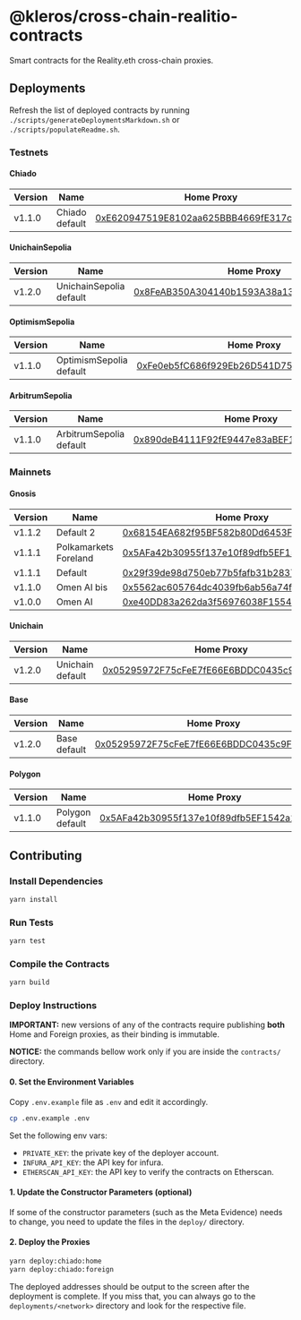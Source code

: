 # @kleros/cross-chain-realitio-contracts

Smart contracts for the Reality.eth cross-chain proxies.

## Deployments

Refresh the list of deployed contracts by running `./scripts/generateDeploymentsMarkdown.sh` or `./scripts/populateReadme.sh`.

### Testnets

#### Chiado

| Version | Name | Home Proxy | Foreign Proxy | CourtID | MinJurors | Reality |
|---------|------|------------|---------------|----------|-----------|----------|
| v1.1.0 | Chiado default | [0xE620947519E8102aa625BBB4669fE317c9FffeD7](https://gnosis-chiado.blockscout.com/address/0xE620947519E8102aa625BBB4669fE317c9FffeD7) | [0x5d7cB72B31C080CF2de5f57fd38DedBeaf969D42](https://sepolia.etherscan.io/address/0x5d7cB72B31C080CF2de5f57fd38DedBeaf969D42) | 0 | 0 | [RealityUnverified](https://gnosis-chiado.blockscout.com/address/0x1E732a1C5e9181622DD5A931Ec6801889ce66185) |


#### UnichainSepolia

| Version | Name | Home Proxy | Foreign Proxy | CourtID | MinJurors | Reality |
|---------|------|------------|---------------|----------|-----------|----------|
| v1.2.0 | UnichainSepolia default | [0x8FeAB350A304140b1593A38a13607d122BEC44b6](https://sepolia.uniscan.xyz/address/0x8FeAB350A304140b1593A38a13607d122BEC44b6) | [0x807f4D900E0c5B63Ed87a5C97f2B3482d82649eE](https://sepolia.etherscan.io/address/0x807f4D900E0c5B63Ed87a5C97f2B3482d82649eE) | 3 | 1 | [RealityETH_v3_0](https://sepolia.uniscan.xyz/address/0x8bF08aE62cbC9a48aaeB473a82DAE2e6D2628517) |


#### OptimismSepolia

| Version | Name | Home Proxy | Foreign Proxy | CourtID | MinJurors | Reality |
|---------|------|------------|---------------|----------|-----------|----------|
| v1.1.0 | OptimismSepolia default | [0xFe0eb5fC686f929Eb26D541D75Bb59F816c0Aa68](https://sepolia-optimism.etherscan.io/address/0xFe0eb5fC686f929Eb26D541D75Bb59F816c0Aa68) | [0x6a41AF8FC7f68bdd13B2c7D50824Ed49155DC3bA](https://sepolia.etherscan.io/address/0x6a41AF8FC7f68bdd13B2c7D50824Ed49155DC3bA) | 0 | 0 | [RealityUnverified](https://sepolia-optimism.etherscan.io/address/0xeAD0ca922390a5E383A9D5Ba4366F7cfdc6f0dbA) |


#### ArbitrumSepolia

| Version | Name | Home Proxy | Foreign Proxy | CourtID | MinJurors | Reality |
|---------|------|------------|---------------|----------|-----------|----------|
| v1.1.0 | ArbitrumSepolia default | [0x890deB4111F92fE9447e83aBEF1b754372d6770e](https://sepolia.arbiscan.io/address/0x890deB4111F92fE9447e83aBEF1b754372d6770e) | [0x26222Ec1F548953a4fEaE4C5A216337E26A821F9](https://sepolia.etherscan.io/address/0x26222Ec1F548953a4fEaE4C5A216337E26A821F9) | 0 | 0 | [RealityUnverified](https://sepolia.arbiscan.io/address/0xB78396EFaF0a177d125e9d45B2C6398Ac5f803B9) |


### Mainnets

#### Gnosis

| Version | Name | Home Proxy | Foreign Proxy | CourtID | MinJurors | Reality |
|---------|------|------------|---------------|----------|-----------|----------|
| v1.1.2 | Default 2 | [0x68154EA682f95BF582b80Dd6453FA401737491Dc](https://gnosisscan.io/address/0x68154EA682f95BF582b80Dd6453FA401737491Dc) | [0xFe0eb5fC686f929Eb26D541D75Bb59F816c0Aa68](https://etherscan.io/address/0xFe0eb5fC686f929Eb26D541D75Bb59F816c0Aa68) | 0 | 31 | [RealityETH_v3_0](https://gnosisscan.io/address/0xE78996A233895bE74a66F451f1019cA9734205cc) |
| v1.1.1 | Polkamarkets Foreland | [0x5AFa42b30955f137e10f89dfb5EF1542a186F90e](https://gnosisscan.io/address/0x5AFa42b30955f137e10f89dfb5EF1542a186F90e) | [0x8453bA2C9eA5Bae36fDe6cBd61c12c05b6552425](https://etherscan.io/address/0x8453bA2C9eA5Bae36fDe6cBd61c12c05b6552425) | 0 | 5 | [RealityETH_ERC20_v3_0](https://gnosisscan.io/address/0x934326a86A99DaB25bB8329089ce73ed9c7c0E4a) |
| v1.1.1 | Default | [0x29f39de98d750eb77b5fafb31b2837f079fce222](https://gnosisscan.io/address/0x29f39de98d750eb77b5fafb31b2837f079fce222) | [0x2F0895732bfacdCF2fdB19962fE609D0dA695F21](https://etherscan.io/address/0x2F0895732bfacdCF2fdB19962fE609D0dA695F21) | 0 | 31 | [RealityETH_v3_0](https://gnosisscan.io/address/0xE78996A233895bE74a66F451f1019cA9734205cc) |
| v1.1.0 | Omen AI bis | [0x5562ac605764dc4039fb6ab56a74f7321396cdf2](https://gnosisscan.io/address/0x5562ac605764dc4039fb6ab56a74f7321396cdf2) | [0xeF2Ae6961Ec7F2105bc2693Bc32fA7b7386B2f59](https://etherscan.io/address/0xeF2Ae6961Ec7F2105bc2693Bc32fA7b7386B2f59) | 0 | 31 | [Realitio_v2_1](https://gnosisscan.io/address/0x79e32aE03fb27B07C89c0c568F80287C01ca2E57) |
| v1.0.0 | Omen AI | [0xe40DD83a262da3f56976038F1554Fe541Fa75ecd](https://gnosisscan.io/address/0xe40DD83a262da3f56976038F1554Fe541Fa75ecd) | [0x79d0464Ec27F67663DADf761432fC8DD0AeA3D49](https://etherscan.io/address/0x79d0464Ec27F67663DADf761432fC8DD0AeA3D49) | 0 | 500 | [Realitio_v2_1](https://gnosisscan.io/address/0x79e32aE03fb27B07C89c0c568F80287C01ca2E57) |


#### Unichain

| Version | Name | Home Proxy | Foreign Proxy | CourtID | MinJurors | Reality |
|---------|------|------------|---------------|----------|-----------|----------|
| v1.2.0 | Unichain default | [0x05295972F75cFeE7fE66E6BDDC0435c9Fd083D18](https://uniscan.xyz/address/0x05295972F75cFeE7fE66E6BDDC0435c9Fd083D18) | [0x8FeAB350A304140b1593A38a13607d122BEC44b6](https://etherscan.io/address/0x8FeAB350A304140b1593A38a13607d122BEC44b6) | 24 | 15 | [RealityUnverified](https://uniscan.xyz/address/0xB920dBedE88B42aA77eE55ebcE3671132ee856fC) |


#### Base

| Version | Name | Home Proxy | Foreign Proxy | CourtID | MinJurors | Reality |
|---------|------|------------|---------------|----------|-----------|----------|
| v1.2.0 | Base default | [0x05295972F75cFeE7fE66E6BDDC0435c9Fd083D18](https://basescan.org/address/0x05295972F75cFeE7fE66E6BDDC0435c9Fd083D18) | [0x05295972F75cFeE7fE66E6BDDC0435c9Fd083D18](https://etherscan.io/address/0x05295972F75cFeE7fE66E6BDDC0435c9Fd083D18) | 24 | 15 | [RealityETH_v3_0](https://basescan.org/address/0x2F39f464d16402Ca3D8527dA89617b73DE2F60e8) |


#### Polygon

| Version | Name | Home Proxy | Foreign Proxy | CourtID | MinJurors | Reality |
|---------|------|------------|---------------|----------|-----------|----------|
| v1.1.0 | Polygon default | [0x5AFa42b30955f137e10f89dfb5EF1542a186F90e](https://polygonscan.com/address/0x5AFa42b30955f137e10f89dfb5EF1542a186F90e) | [0x776e5853e3d61B2dFB22Bcf872a43bF9A1231e52](https://etherscan.io/address/0x776e5853e3d61B2dFB22Bcf872a43bF9A1231e52) | 0 | 31 | [RealityETH_v3_0](https://polygonscan.com/address/0x60573B8DcE539aE5bF9aD7932310668997ef0428) |


## Contributing

### Install Dependencies

```bash
yarn install
```

### Run Tests

```bash
yarn test
```

### Compile the Contracts

```bash
yarn build
```

### Deploy Instructions

**IMPORTANT:** new versions of any of the contracts require publishing **both** Home and Foreign proxies, as their binding is immutable.

**NOTICE:** the commands bellow work only if you are inside the `contracts/` directory.

#### 0. Set the Environment Variables

Copy `.env.example` file as `.env` and edit it accordingly.

```bash
cp .env.example .env
```

Set the following env vars:
- `PRIVATE_KEY`: the private key of the deployer account.
- `INFURA_API_KEY`: the API key for infura.
- `ETHERSCAN_API_KEY`: the API key to verify the contracts on Etherscan.

#### 1. Update the Constructor Parameters (optional)

If some of the constructor parameters (such as the Meta Evidence) needs to change, you need to update the files in the `deploy/` directory.

#### 2. Deploy the Proxies

```bash
yarn deploy:chiado:home
yarn deploy:chiado:foreign
```

The deployed addresses should be output to the screen after the deployment is complete.
If you miss that, you can always go to the `deployments/<network>` directory and look for the respective file.


